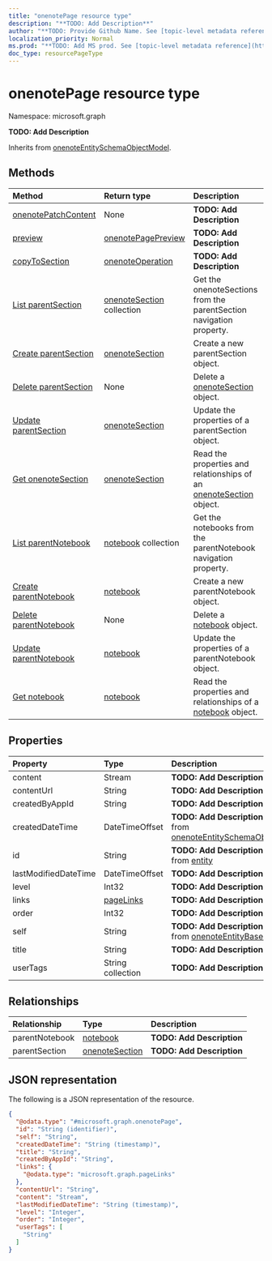 ```yaml
---
title: "onenotePage resource type"
description: "**TODO: Add Description**"
author: "**TODO: Provide Github Name. See [topic-level metadata reference](https://msgo.azurewebsites.net/add/document/guidelines/metadata.html#topic-level-metadata)**"
localization_priority: Normal
ms.prod: "**TODO: Add MS prod. See [topic-level metadata reference](https://msgo.azurewebsites.net/add/document/guidelines/metadata.html#topic-level-metadata)**"
doc_type: resourcePageType
---
```


# onenotePage resource type


Namespace: microsoft.graph

**TODO: Add Description**


Inherits from [onenoteEntitySchemaObjectModel](../resources/onenoteentityschemaobjectmodel.md).

## Methods
|Method|Return type|Description|
|:---|:---|:---|
|[onenotePatchContent](../api/onenotepage-onenotepatchcontent.md)|None|**TODO: Add Description**|
|[preview](../api/onenotepage-preview.md)|[onenotePagePreview](../resources/onenotepagepreview.md)|**TODO: Add Description**|
|[copyToSection](../api/onenotepage-copytosection.md)|[onenoteOperation](../resources/onenoteoperation.md)|**TODO: Add Description**|
|[List parentSection](../api/onenotepage-list-parentsection.md)|[onenoteSection](../resources/onenotesection.md) collection|Get the onenoteSections from the parentSection navigation property.|
|[Create parentSection](../api/onenotepage-post-parentsection.md)|[onenoteSection](../resources/onenotesection.md)|Create a new parentSection object.|
|[Delete parentSection](../api/onenotepage-delete-parentsection.md)|None|Delete a [onenoteSection](../resources/onenotesection.md) object.|
|[Update parentSection](../api/onenotepage-update-parentsection.md)|[onenoteSection](../resources/onenotesection.md)|Update the properties of a parentSection object.|
|[Get onenoteSection](../api/onenotesection-get.md)|[onenoteSection](../resources/onenotesection.md)|Read the properties and relationships of an [onenoteSection](../resources/onenotesection.md) object.|
|[List parentNotebook](../api/onenotepage-list-parentnotebook.md)|[notebook](../resources/notebook.md) collection|Get the notebooks from the parentNotebook navigation property.|
|[Create parentNotebook](../api/onenotepage-post-parentnotebook.md)|[notebook](../resources/notebook.md)|Create a new parentNotebook object.|
|[Delete parentNotebook](../api/onenotepage-delete-parentnotebook.md)|None|Delete a [notebook](../resources/notebook.md) object.|
|[Update parentNotebook](../api/onenotepage-update-parentnotebook.md)|[notebook](../resources/notebook.md)|Update the properties of a parentNotebook object.|
|[Get notebook](../api/notebook-get.md)|[notebook](../resources/notebook.md)|Read the properties and relationships of a [notebook](../resources/notebook.md) object.|

## Properties
|Property|Type|Description|
|:---|:---|:---|
|content|Stream|**TODO: Add Description**|
|contentUrl|String|**TODO: Add Description**|
|createdByAppId|String|**TODO: Add Description**|
|createdDateTime|DateTimeOffset|**TODO: Add Description** Inherited from [onenoteEntitySchemaObjectModel](../resources/onenoteentityschemaobjectmodel.md)|
|id|String|**TODO: Add Description** Inherited from [entity](../resources/entity.md)|
|lastModifiedDateTime|DateTimeOffset|**TODO: Add Description**|
|level|Int32|**TODO: Add Description**|
|links|[pageLinks](../resources/pagelinks.md)|**TODO: Add Description**|
|order|Int32|**TODO: Add Description**|
|self|String|**TODO: Add Description** Inherited from [onenoteEntityBaseModel](../resources/onenoteentitybasemodel.md)|
|title|String|**TODO: Add Description**|
|userTags|String collection|**TODO: Add Description**|

## Relationships
|Relationship|Type|Description|
|:---|:---|:---|
|parentNotebook|[notebook](../resources/notebook.md)|**TODO: Add Description**|
|parentSection|[onenoteSection](../resources/onenotesection.md)|**TODO: Add Description**|

## JSON representation
The following is a JSON representation of the resource.
<!-- {
  "blockType": "resource",
  "keyProperty": "id",
  "@odata.type": "microsoft.graph.onenotePage",
  "baseType": "microsoft.graph.onenoteEntitySchemaObjectModel",
  "openType": false
}
-->
``` json
{
  "@odata.type": "#microsoft.graph.onenotePage",
  "id": "String (identifier)",
  "self": "String",
  "createdDateTime": "String (timestamp)",
  "title": "String",
  "createdByAppId": "String",
  "links": {
    "@odata.type": "microsoft.graph.pageLinks"
  },
  "contentUrl": "String",
  "content": "Stream",
  "lastModifiedDateTime": "String (timestamp)",
  "level": "Integer",
  "order": "Integer",
  "userTags": [
    "String"
  ]
}
```

